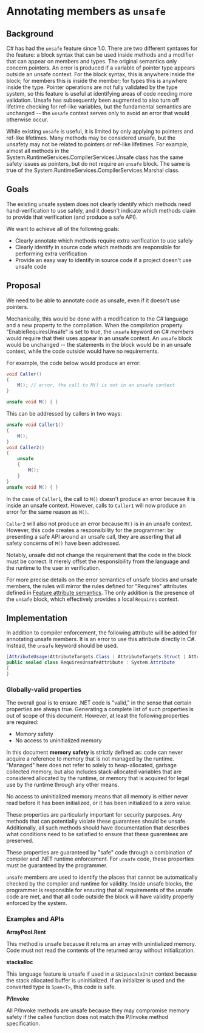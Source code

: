 
# Annotating members as `unsafe`

## Background

C# has had the `unsafe` feature since 1.0. There are two different syntaxes for the feature: a block syntax that can be used inside methods and a modifier that can appear on members and types. The original semantics only concern pointers. An error is produced if a variable of pointer type appears outside an unsafe context. For the block syntax, this is anywhere inside the block; for members this is inside the member; for types this is anywhere inside the type. Pointer operations are not fully validated by the type system, so this feature is useful at identifying areas of code needing more validation. Unsafe has subsequently been augmented to also turn off lifetime checking for ref-like variables, but the fundamental semantics are unchanged -- the `unsafe` context serves only to avoid an error that would otherwise occur.

While existing `unsafe` is useful, it is limited by only applying to pointers and ref-like lifetimes. Many methods may be considered unsafe, but the unsafety may not be related to pointers or ref-like lifetimes. For example, almost all methods in the System.RuntimeServices.CompilerServices.Unsafe class has the same safety issues as pointers, but do not require an `unsafe` block. The same is true of the System.RuntimeServices.CompilerServices.Marshal class.

## Goals

The existing unsafe system does not clearly identify which methods need hand-verification to use safely, and it doesn't indicate which methods claim to provide that verification (and produce a safe API).

We want to achieve all of the following goals:

* Clearly annotate which methods require extra verification to use safely
* Clearly identify in source code which methods are responsible for performing extra verification
* Provide an easy way to identify in source code if a project doesn't use unsafe code

## Proposal

We need to be able to annotate code as unsafe, even if it doesn't use pointers.

Mechanically, this would be done with a modification to the C# language and a new property to the compilation. When the compilation property "EnableRequiresUnsafe" is set to true, the `unsafe` keyword on C# _members_ would require that their uses appear in an unsafe context. An `unsafe` block would be unchanged -- the statements in the block would be in an unsafe context, while the code outside would have no requirements.

For example, the code below would produce an error:

```C#
void Caller()
{
    M(); // error, the call to M() is not in an unsafe context
}

unsafe void M() { }
```

This can be addressed by callers in two ways:

```C#
unsafe void Caller1()
{
    M();
}
void Caller2()
{
    unsafe
    {
        M();
    }
}
unsafe void M() { }
```

In the case of `Caller1`, the call to `M()` doesn't produce an error because it is inside an unsafe context. However, calls to `Caller1` will now produce an error for the same reason as `M()`.

`Caller2` will also not produce an error because `M()` is in an unsafe context. However, this code creates a responsibility for the programmer: by presenting a safe API around an unsafe call, they are asserting that all safety concerns of `M()` have been addressed.

Notably, unsafe did not change the requirement that the code in the block must be correct. It merely offset the responsibility from the language and the runtime to the user in verification.

For more precise details on the error semantics of unsafe blocks and unsafe members, the rules will mirror the rules defined for "Requires" attributes defined in [Feature attribute semantics](https://github.com/dotnet/runtime/blob/main/docs/design/tools/illink/feature-attribute-semantics.md#requiresfeatureattribute). The only addition is the presence of the `unsafe` block, which effectively provides a local `Requires` context.

## Implementation

In addition to compiler enforcement, the following attribute will be added for annotating unsafe members. It is an error to use this attribute directly in C#. Instead, the `unsafe` keyword should be used.

```C#
[AttributeUsage(AttributeTargets.Class | AttributeTargets.Struct | AttributeTargets.Method | AttributeTargets.Property | AttributeTargets.Constructor)]
public sealed class RequiresUnsafeAttribute : System.Attribute
{
}
```

### Globally-valid properties

The overall goal is to ensure .NET code is "valid," in the sense that certain properties are always true. Generating a complete list of such properties is out of scope of this document. However, at least the following properties are required:

* Memory safety
* No access to uninitialized memory

In this document **memory safety** is strictly defined as: code can never acquire a reference to memory that is not managed by the runtime. "Managed" here does not refer to solely to heap-allocated, garbage collected memory, but also includes stack-allocated variables that are considered allocated by the runtime, or memory that is acquired for legal use by the runtime through any other means.

No access to uninitialized memory means that all memory is either never read before it has been initialized, or it has been initialized to a zero value.

These properties are particularly important for security purposes. Any methods that can potentially violate these guarantees should be unsafe. Additionally, all such methods should have documentation that describes what conditions need to be satisfied to ensure that these guarentees are preserved.

These properties are guaranteed by "safe" code through a combination of compiler and .NET runtime enforcement. For `unsafe` code, these properties must be guaranteed by the programmer.

`unsafe` members are used to identify the places that cannot be automatically checked by the compiler and runtime for validity. Inside unsafe blocks, the programmer is responsible for ensuring that all requirements of the unsafe code are met, and that all code outside the block will have validity properly enforced by the system.


### Examples and APIs

**ArrayPool.Rent**

This method is unsafe because it returns an array with unintialized memory. Code must not read the contents of the returned array without initialization.

**stackalloc**

This language feature is unsafe if used in a `SkipLocalsInit` context because the stack allocated buffer is uninitialized. If an initializer is used and the converted type is `Span<T>`, this code is safe.

**P/Invoke**

All P/Invoke methods are unsafe because they may compromise memory safety if the callee function does not match the P/Invoke method specification.
